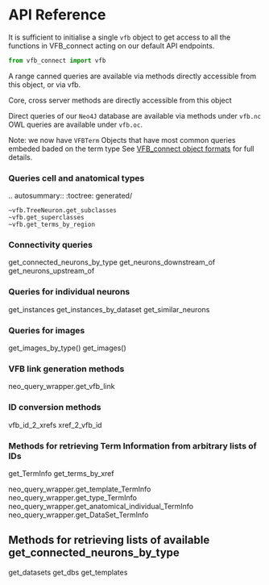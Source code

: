 # API Reference

It is sufficient to initialise a single `vfb` object to get access to all
the functions in VFB_connect acting on our default API endpoints.

```Python
from vfb_connect import vfb
```

A range canned queries are available via methods directly accessible from this
object, or via vfb.

Core, cross server methods are directly accessible from this object

Direct queries of our `Neo4J` database are available via methods under `vfb.nc`
OWL queries are available under `vfb.oc`.

Note: we now have `VFBTerm` Objects that have most common queries embeded baded on the term type See [VFB_connect object formats]() for full details.

### Queries cell and anatomical types

.. autosummary::
    :toctree: generated/

    ~vfb.TreeNeuron.get_subclasses
    ~vfb.get_superclasses
    ~vfb.get_terms_by_region

### Connectivity queries

get_connected_neurons_by_type
get_neurons_downstream_of
get_neurons_upstream_of

### Queries for individual neurons

get_instances
get_instances_by_dataset
get_similar_neurons

### Queries for images

get_images_by_type()
get_images()

### VFB link generation methods

neo_query_wrapper.get_vfb_link

### ID conversion methods

vfb_id_2_xrefs
xref_2_vfb_id

### Methods for retrieving Term Information from arbitrary lists of IDs

get_TermInfo
get_terms_by_xref

neo_query_wrapper.get_template_TermInfo
neo_query_wrapper.get_type_TermInfo
neo_query_wrapper.get_anatomical_individual_TermInfo
neo_query_wrapper.get_DataSet_TermInfo

## Methods for retrieving lists of available get_connected_neurons_by_type

get_datasets
get_dbs
get_templates

